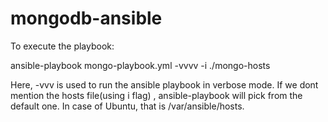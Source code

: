 # mongodb-ansible

To execute the playbook:

ansible-playbook mongo-playbook.yml -vvvv -i ./mongo-hosts 

Here, -vvv is used to run the ansible playbook in verbose mode. If we dont mention the hosts file(using i flag) , ansible-playbook will pick from the default one. In case of Ubuntu, that is /var/ansible/hosts.
